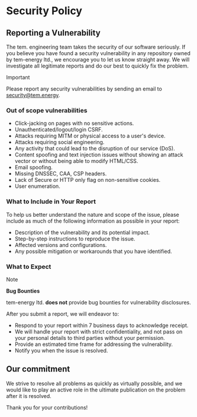 # Security Policy

## Reporting a Vulnerability

The tem. engineering team takes the security of our software seriously. If you believe you have found a security vulnerability in any repository owned by tem-energy ltd., we encourage you to let us know straight away. We will investigate all legitimate reports and do our best to quickly fix the problem.

> [!IMPORTANT]
> Please report any security vulnerabilities by sending an email to [security@tem.energy](mailto:security@tem.energy).

### Out of scope vulnerabilities

- Click-jacking on pages with no sensitive actions.
- Unauthenticated/logout/login CSRF.
- Attacks requiring MITM or physical access to a user's device.
- Attacks requiring social engineering.
- Any activity that could lead to the disruption of our service (DoS).
- Content spoofing and text injection issues without showing an attack vector or without being able to modify HTML/CSS.
- Email spoofing.
- Missing DNSSEC, CAA, CSP headers.
- Lack of Secure or HTTP only flag on non-sensitive cookies.
- User enumeration.

### What to Include in Your Report

To help us better understand the nature and scope of the issue, please include as much of the following information as possible in your report:
- Description of the vulnerability and its potential impact.
- Step-by-step instructions to reproduce the issue.
- Affected versions and configurations.
- Any possible mitigation or workarounds that you have identified.

### What to Expect

> [!NOTE]
> **Bug Bounties**
> 
> tem-energy ltd. **does not** provide bug bounties for vulnerability disclosures.

After you submit a report, we will endeavor to:
- Respond to your report within 7 business days to acknowledge receipt.
- We will handle your report with strict confidentiality, and not pass on your personal details to third parties without your permission.
- Provide an estimated time frame for addressing the vulnerability.
- Notify you when the issue is resolved.

## Our commitment

We strive to resolve all problems as quickly as virtually possible, and we would like to play an active role in the ultimate publication on the problem after it is resolved.

Thank you for your contributions!